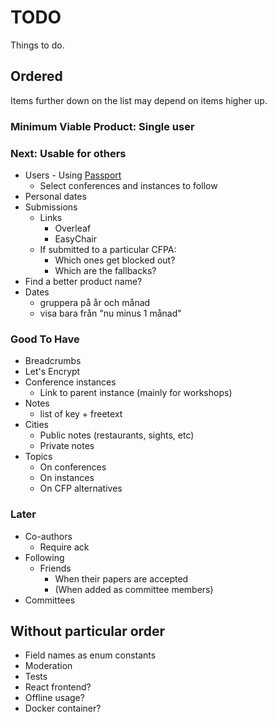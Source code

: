 # TODO

Things to do.

## Ordered

Items further down on the list may depend on items higher up.

### Minimum Viable Product: Single user

### Next: Usable for others

* Users - Using [Passport](passportjs.org)
  * Select conferences and instances to follow
* Personal dates
* Submissions
  * Links
    * Overleaf
    * EasyChair
  * If submitted to a particular CFPA:
    * Which ones get blocked out?
    * Which are the fallbacks?
* Find a better product name?
* Dates
  * gruppera på år och månad
  * visa bara från "nu minus 1 månad"

### Good To Have

* Breadcrumbs
* Let's Encrypt
* Conference instances
  * Link to parent instance (mainly for workshops)
* Notes
  * list of key + freetext
* Cities
  * Public notes (restaurants, sights, etc)
  * Private notes
* Topics
  * On conferences
  * On instances
  * On CFP alternatives

### Later

* Co-authors
  * Require ack
* Following
  * Friends
    * When their papers are accepted
    * (When added as committee members)
* Committees

## Without particular order

* Field names as enum constants
* Moderation
* Tests
* React frontend?
* Offline usage?
* Docker container?
